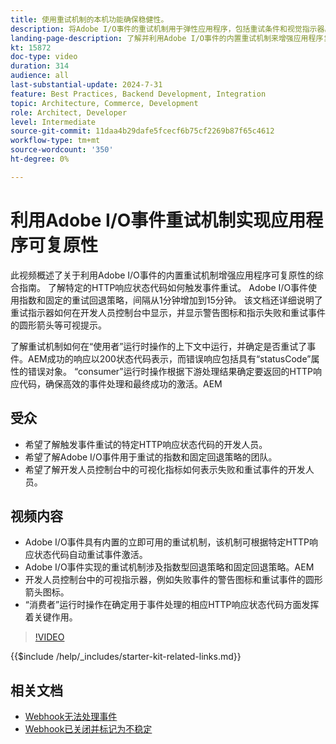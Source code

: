 ```yaml
---
title: 使用重试机制的本机功能确保稳健性。
description: 将Adobe I/O事件的重试机制用于弹性应用程序，包括重试条件和视觉指示器。​AEM
landing-page-description: 了解并利用Adobe I/O事件的内置重试机制来增强应用程序复原能力并有效管理事件激活。​AEM
kt: 15872
doc-type: video
duration: 314
audience: all
last-substantial-update: 2024-7-31
feature: Best Practices, Backend Development, Integration
topic: Architecture, Commerce, Development
role: Architect, Developer
level: Intermediate
source-git-commit: 11daa4b29dafe5fcecf6b75cf2269b87f65c4612
workflow-type: tm+mt
source-wordcount: '350'
ht-degree: 0%

---
```


# 利用Adobe I/O事件重试机制实现应用程序可复原性&#x200B;

此视频概述了关于利用Adobe I/O事件的内置重试机制增强应用程序可复原性的综合指南。 了解特定的HTTP响应状态代码如何触发事件重试。 Adobe I/O事件使用指数和固定的重试回退策略，间隔从1分钟增加到15分钟&#x200B;。 该文档还详细说明了重试指示器如何在开发人员控制台中显示，并显示警告图标和指示失败和重试事件的圆形箭头等可视提示。

了解重试机制如何在“使用者”运行时操作的上下文中运行，并确定是否重试了事件。&#x200B;AEM成功的响应以200状态代码表示，而错误响应包括具有“statusCode”属性的错误对象。 “consumer”运行时操作根据下游处理结果确定要返回的HTTP响应代码，确保高效的事件处理和最终成功的激活。&#x200B;AEM


## 受众

* 希望了解触发事件重试的特定HTTP响应状态代码的开发人员。
* 希望了解Adobe I/O事件用于重试的指数和固定回退策略的团队。
* 希望了解开发人员控制台中的可视化指标如何表示失败和重试事件的开发人员。

## 视频内容

* Adobe I/O事件具有内置的立即可用的重试机制，该机制可根据特定HTTP响应状态代码自动重试事件激活&#x200B;。
* Adobe I/O事件实现的重试机制涉及指数型回退策略和固定回退策略。&#x200B;AEM
* 开发人员控制台中的可视指示器，例如失败事件的警告图标和重试事件的圆形箭头图标。
* “消费者”运行时操作在确定用于事件处理的相应HTTP响应状态代码方面发挥着关键作用。

>[!VIDEO](https://video.tv.adobe.com/v/3431695?learn=on)

{{$include /help/_includes/starter-kit-related-links.md}}

## 相关文档

* [Webhook无法处理事件](https://developer.adobe.com/events/docs/support/faq/#what-happens-if-my-webhook-is-unable-to-handle-a-specific-event-but-handles-all-other-events-gracefully)
* [Webhook已关闭并标记为不稳定](https://developer.adobe.com/events/docs/support/faq/#what-happens-if-my-webhook-is-down-why-is-my-event-registration-marked-as-unstable)
